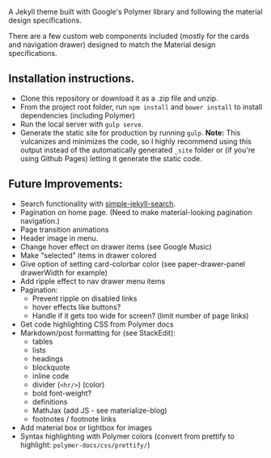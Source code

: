 A Jekyll theme built with Google's Polymer library and following the material design specifications.

There are a few custom web components included (mostly for the cards and navigation drawer) designed to match the Material design specifications.

## Installation instructions.

- Clone this repository or download it as a .zip file and unzip.
- From the project root folder, run `npm install` and `bower install` to install dependencies (including Polymer)
- Run the local server with `gulp serve`.
- Generate the static site for production by running `gulp`.
  **Note:** This vulcanizes and minimizes the code, so I highly recommend using this output instead of the automatically generated `_site` folder or (if you're using Github Pages) letting it generate the static code.

## Future Improvements:

- Search functionality with [simple-jekyll-search](https://github.com/christian-fei/Simple-Jekyll-Search).
- Pagination on home page. (Need to make material-looking pagination navigation.)
- Page transition animations
- Header image in menu.
- Change hover effect on drawer items (see Google Music)
- Make "selected" items in drawer colored
- Give option of setting card-colorbar color (see paper-drawer-panel drawerWidth for example)
- Add ripple effect to nav drawer menu items
- Pagination:
    - Prevent ripple on disabled links
    - hover effects like buttons?
    - Handle if it gets too wide for screen? (limit number of page links)
- Get code highlighting CSS from Polymer docs
- Markdown/post formatting for (see StackEdit):
    - tables
    - lists
    - headings
    - blockquote
    - inline code
    - divider (`<hr/>`) (color)
    - bold font-weight?
    - definitions
    - MathJax (add JS - see materialize-blog)
    - footnotes / footnote links
- Add material box or lightbox for images
- Syntax highlighting with Polymer colors (convert from prettify to highlight: `polymer-docs/css/prettify/`)
